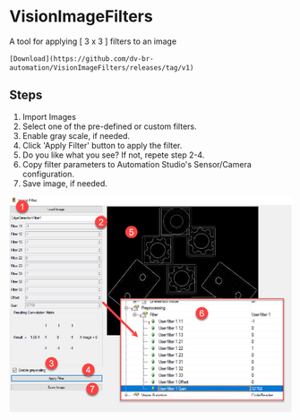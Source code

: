 # VisionImageFilters

A tool for applying [ 3 x 3 ] filters to an image

    [Download](https://github.com/dv-br-automation/VisionImageFilters/releases/tag/v1)

## Steps

1. Import Images
2. Select one of the pre-defined or custom filters.
3. Enable gray scale, if needed.
4. Click 'Apply Filter' button to apply the filter. 
5. Do you like what you see? If not, repete step 2-4.
6. Copy filter parameters to Automation Studio's Sensor/Camera configuration. 
7. Save image, if needed.

![Image](/Image.png)
